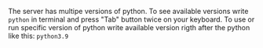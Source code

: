 The server has multipe versions of python.
To see available versions write ``python`` in terminal and press "Tab" button twice on your keyboard. 
To use or run specific version of python write available version rigth after the python like this: ``python3.9``
